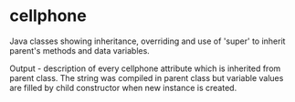 # cellphone
Java classes showing inheritance, overriding and use of 'super' to inherit parent's methods and data variables.

Output - description of every cellphone attribute which is inherited from parent class. 
  The string was compiled in parent class but variable values are filled by child constructor when new instance is created. 

